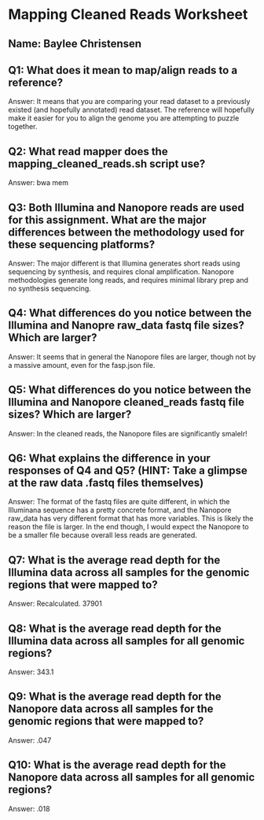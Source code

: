 # Mapping Cleaned Reads Worksheet

<!--- Write name below --->
## Name: Baylee Christensen

<!--- For this worksheet, answer the following questions --->

## Q1: What does it mean to map/align reads to a reference?
Answer: It means that you are comparing your read dataset to a previously existed (and hopefully annotated) read dataset. The reference will hopefully make it easier for you to align the genome you are attempting to puzzle together.

## Q2: What read mapper does the mapping_cleaned_reads.sh script use?
Answer: bwa mem

## Q3: Both Illumina and Nanopore reads are used for this assignment. What are the major differences between the methodology used for these sequencing platforms?
Answer: The major different is that Illumina generates short reads using sequencing by synthesis, and requires clonal amplification. Nanopore methodologies generate long reads, and requires minimal library prep and no synthesis sequencing.

## Q4: What differences do you notice between the Illumina and Nanopre raw_data fastq file sizes? Which are larger?
Answer: It seems that in general the Nanopore files are larger, though not by a massive amount, even for the fasp.json file.

## Q5: What differences do you notice between the Illumina and Nanopore cleaned_reads fastq file sizes? Which are larger?
Answer: In the cleaned reads, the Nanopore files are significantly smalelr!

## Q6: What explains the difference in your responses of Q4 and Q5? (HINT: Take a glimpse at the raw data .fastq files themselves)
Answer: The format of the fastq files are quite different, in which the Illuminana sequence has a pretty concrete format, and the Nanopore raw_data has very different format that has more variables. This is likely the reason the file is larger. In the end though, I would expect the Nanopore to be a smaller file because overall less reads are generated.

## Q7: What is the average read depth for the Illumina data across all samples for the genomic regions that were mapped to?
Answer: Recalculated. 37901 

## Q8: What is the average read depth for the Illumina data across all samples for all genomic regions?
Answer: 343.1 

## Q9: What is the average read depth for the Nanopore data across all samples for the genomic regions that were mapped to?
Answer: .047

## Q10: What is the average read depth for the Nanopore data across all samples for all genomic regions?
Answer: .018 
